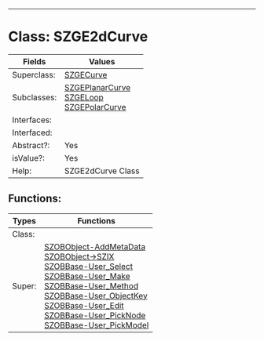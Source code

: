 ---------

# Class:	SZGE2dCurve

| Fields | Values |
| --------- | --------- |
| Superclass: | [SZGECurve](SZGECurve.html) |
| Subclasses: | [SZGEPlanarCurve](SZGEPlanarCurve.html) <br> [SZGELoop](SZGELoop.html) <br> [SZGEPolarCurve](SZGEPolarCurve.html) |
| Interfaces: |  |
| Interfaced: |  |
| Abstract?: | Yes |
| isValue?: | Yes |
| Help: | SZGE2dCurve Class |


## Functions:

| Types | Functions |
| --------- | --------- |
| Class: |  |
| Super: | [SZOBObject-AddMetaData](SZOBObject.html) <br> [SZOBObject->SZIX](SZOBObject.html) <br> [SZOBBase-User_Select](SZOBBase.html) <br> [SZOBBase-User_Make](SZOBBase.html) <br> [SZOBBase-User_Method](SZOBBase.html) <br> [SZOBBase-User_ObjectKey](SZOBBase.html) <br> [SZOBBase-User_Edit](SZOBBase.html) <br> [SZOBBase-User_PickNode](SZOBBase.html) <br> [SZOBBase-User_PickModel](SZOBBase.html) |


